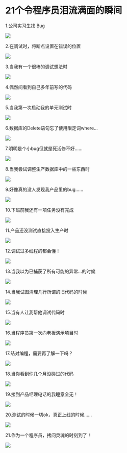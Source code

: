 # 21个令程序员泪流满面的瞬间

1.公司实习生找 Bug

![](../.gitbook/assets/it-joke-1.gif)

2.在调试时，将断点设置在错误的位置

![](../.gitbook/assets/it-joke-2.gif)

3.当我有一个很棒的调试想法时

![](../.gitbook/assets/it-joke-3.gif)

4.偶然间看到自己多年前写的代码

![](../.gitbook/assets/it-joke-4.gif)

5.当我第一次启动我的单元测试时

![](../.gitbook/assets/it-joke-5.gif)

6.数据库的Delete语句忘了使用限定词where...

![](../.gitbook/assets/it-joke-6.gif)

7.明明是个小bug但就是死活修不好......

![](../.gitbook/assets/it-joke-7.gif)

8.当我尝试调整生产数据库中的一些东西时

![](../.gitbook/assets/it-joke-8.gif)

9.好像真的没人发现我产品里的bug......

![](../.gitbook/assets/it-joke-9.gif)

10.下班前我还有一项任务没有完成

![](../.gitbook/assets/it-joke-10.gif)

11.产品还没测试直接投入生产时

![](../.gitbook/assets/it-joke-11.gif)

12.调试过多线程的都会懂！

![](../.gitbook/assets/it-joke-12.gif)

13.当我以为已捕获了所有可能的异常...的时候

![](../.gitbook/assets/it-joke-13.gif)

14.当我试图清理几行所谓的旧代码的时候

![](../.gitbook/assets/it-joke-14.gif)

15.当有人让我帮他调试代码时

![](../.gitbook/assets/it-joke-15.gif)

16.当程序员第一次向老板演示项目时

![](../.gitbook/assets/it-joke-16.gif)

17.结对编程，需要再了解一下吗？

![](../.gitbook/assets/it-joke-17.gif)

18.当你看到你几个月没碰过的代码

![](../.gitbook/assets/it-joke-18.gif)

19.接到产品经理电话的我睡意全无！

![](../.gitbook/assets/it-joke-19.gif)

20.测试的时候一切ok，真正上线的时候……

![](../.gitbook/assets/it-joke-20.gif)

21.作为一个程序员，拷问灵魂的时刻到了！

![](../.gitbook/assets/it-joke-21.gif)

  


